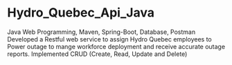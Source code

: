 # Hydro_Quebec_Api_Java
Java Web Programming, Maven, Spring-Boot, Database, Postman Developed a Restful web service to assign Hydro Quebec employees to Power outage to mange workforce deployment and receive accurate outage reports.  Implemented CRUD (Create, Read, Update and Delete)
